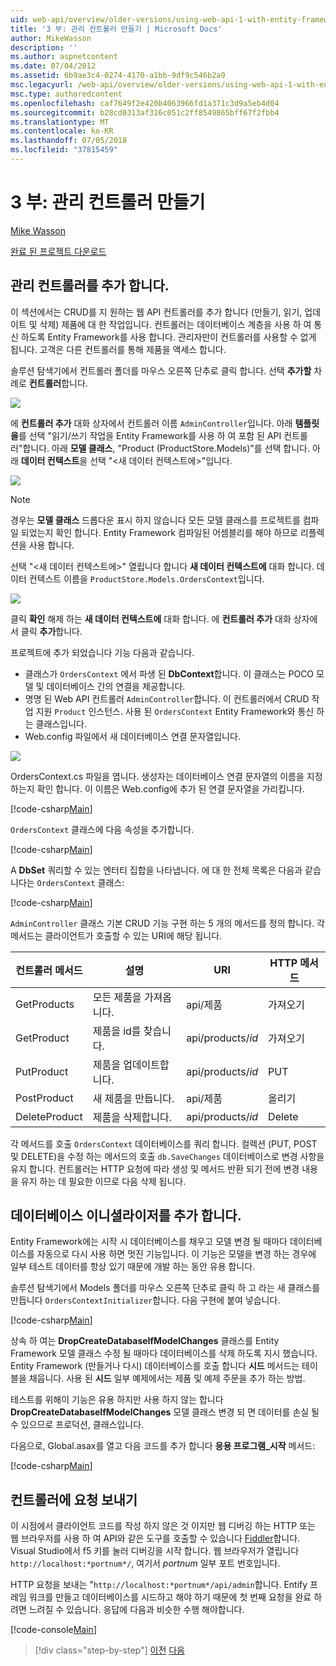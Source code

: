 ```yaml
---
uid: web-api/overview/older-versions/using-web-api-1-with-entity-framework-5/using-web-api-with-entity-framework-part-3
title: '3 부: 관리 컨트롤러 만들기 | Microsoft Docs'
author: MikeWasson
description: ''
ms.author: aspnetcontent
ms.date: 07/04/2012
ms.assetid: 6b9ae3c4-0274-4170-a1bb-9df9c546b2a9
msc.legacyurl: /web-api/overview/older-versions/using-web-api-1-with-entity-framework-5/using-web-api-with-entity-framework-part-3
msc.type: authoredcontent
ms.openlocfilehash: caf7649f2e420b4063966fd1a371c3d9a5eb4d04
ms.sourcegitcommit: b28cd0313af316c051c2ff8549865bff67f2fbb4
ms.translationtype: MT
ms.contentlocale: ko-KR
ms.lasthandoff: 07/05/2018
ms.locfileid: "37815459"
---
```

<a name="part-3-creating-an-admin-controller"></a>3 부: 관리 컨트롤러 만들기
====================
[Mike Wasson](https://github.com/MikeWasson)

[완료 된 프로젝트 다운로드](http://code.msdn.microsoft.com/ASP-NET-Web-API-with-afa30545)

## <a name="add-an-admin-controller"></a>관리 컨트롤러를 추가 합니다.

이 섹션에서는 CRUD를 지 원하는 웹 API 컨트롤러를 추가 합니다 (만들기, 읽기, 업데이트 및 삭제) 제품에 대 한 작업입니다. 컨트롤러는 데이터베이스 계층을 사용 하 여 통신 하도록 Entity Framework를 사용 합니다. 관리자만이 컨트롤러를 사용할 수 없게 됩니다. 고객은 다른 컨트롤러를 통해 제품을 액세스 합니다.

솔루션 탐색기에서 컨트롤러 폴더를 마우스 오른쪽 단추로 클릭 합니다. 선택 **추가할** 차례로 **컨트롤러**합니다.

![](using-web-api-with-entity-framework-part-3/_static/image1.png)

에 **컨트롤러 추가** 대화 상자에서 컨트롤러 이름 `AdminController`입니다. 아래 **템플릿을**를 선택 &quot;읽기/쓰기 작업을 Entity Framework를 사용 하 여 포함 된 API 컨트롤러&quot;합니다. 아래 **모델 클래스**, "Product (ProductStore.Models)"를 선택 합니다. 아래 **데이터 컨텍스트**을 선택 "&lt;새 데이터 컨텍스트에&gt;"입니다.

![](using-web-api-with-entity-framework-part-3/_static/image2.png)

> [!NOTE]
> 경우는 **모델 클래스** 드롭다운 표시 하지 않습니다 모든 모델 클래스를 프로젝트를 컴파일 되었는지 확인 합니다. Entity Framework 컴파일된 어셈블리를 해야 하므로 리플렉션을 사용 합니다.


선택 "&lt;새 데이터 컨텍스트에&gt;" 열립니다 합니다 **새 데이터 컨텍스트에** 대화 합니다. 데이터 컨텍스트 이름을 `ProductStore.Models.OrdersContext`입니다.

![](using-web-api-with-entity-framework-part-3/_static/image3.png)

클릭 **확인** 해제 하는 **새 데이터 컨텍스트에** 대화 합니다. 에 **컨트롤러 추가** 대화 상자에서 클릭 **추가**합니다.

프로젝트에 추가 되었습니다 기능 다음과 같습니다.

- 클래스가 `OrdersContext` 에서 파생 된 **DbContext**합니다. 이 클래스는 POCO 모델 및 데이터베이스 간의 연결을 제공합니다.
- 명명 된 Web API 컨트롤러 `AdminController`합니다. 이 컨트롤러에서 CRUD 작업 지원 `Product` 인스턴스. 사용 된 `OrdersContext` Entity Framework와 통신 하는 클래스입니다.
- Web.config 파일에서 새 데이터베이스 연결 문자열입니다.

![](using-web-api-with-entity-framework-part-3/_static/image4.png)

OrdersContext.cs 파일을 엽니다. 생성자는 데이터베이스 연결 문자열의 이름을 지정 하는지 확인 합니다. 이 이름은 Web.config에 추가 된 연결 문자열을 가리킵니다.

[!code-csharp[Main](using-web-api-with-entity-framework-part-3/samples/sample1.cs)]

`OrdersContext` 클래스에 다음 속성을 추가합니다.

[!code-csharp[Main](using-web-api-with-entity-framework-part-3/samples/sample2.cs)]

A **DbSet** 쿼리할 수 있는 엔터티 집합을 나타냅니다. 에 대 한 전체 목록은 다음과 같습니다는 `OrdersContext` 클래스:

[!code-csharp[Main](using-web-api-with-entity-framework-part-3/samples/sample3.cs)]

`AdminController` 클래스 기본 CRUD 기능 구현 하는 5 개의 메서드를 정의 합니다. 각 메서드는 클라이언트가 호출할 수 있는 URI에 해당 됩니다.

| 컨트롤러 메서드 | 설명 | URI | HTTP 메서드 |
| --- | --- | --- | --- |
| GetProducts | 모든 제품을 가져옵니다. | api/제품 | 가져오기 |
| GetProduct | 제품을 id를 찾습니다. | api/products/*id* | 가져오기 |
| PutProduct | 제품을 업데이트합니다. | api/products/*id* | PUT |
| PostProduct | 새 제품을 만듭니다. | api/제품 | 올리기 |
| DeleteProduct | 제품을 삭제합니다. | api/products/*id* | Delete |

각 메서드를 호출 `OrdersContext` 데이터베이스를 쿼리 합니다. 컬렉션 (PUT, POST 및 DELETE)을 수정 하는 메서드의 호출 `db.SaveChanges` 데이터베이스로 변경 사항을 유지 합니다. 컨트롤러는 HTTP 요청에 따라 생성 및 메서드 반환 되기 전에 변경 내용을 유지 하는 데 필요한 이므로 다음 삭제 됩니다.

## <a name="add-a-database-initializer"></a>데이터베이스 이니셜라이저를 추가 합니다.

Entity Framework에는 시작 시 데이터베이스를 채우고 모델 변경 될 때마다 데이터베이스를 자동으로 다시 사용 하면 멋진 기능입니다. 이 기능은 모델을 변경 하는 경우에 일부 테스트 데이터를 항상 있기 때문에 개발 하는 동안 유용 합니다.

솔루션 탐색기에서 Models 폴더를 마우스 오른쪽 단추로 클릭 하 고 라는 새 클래스를 만듭니다 `OrdersContextInitializer`합니다. 다음 구현에 붙여 넣습니다.

[!code-csharp[Main](using-web-api-with-entity-framework-part-3/samples/sample4.cs)]

상속 하 여는 **DropCreateDatabaseIfModelChanges** 클래스를 Entity Framework 모델 클래스 수정 될 때마다 데이터베이스를 삭제 하도록 지시 했습니다. Entity Framework (만들거나 다시) 데이터베이스를 호출 합니다 **시드** 메서드는 테이블을 채웁니다. 사용 된 **시드** 일부 예제에서는 제품 및 예제 주문을 추가 하는 방법.

테스트를 위해이 기능은 유용 하지만 사용 하지 않는 합니다 **DropCreateDatabaseIfModelChanges** 모델 클래스 변경 되 면 데이터를 손실 될 수 있으므로 프로덕션, 클래스입니다.

다음으로, Global.asax를 열고 다음 코드를 추가 합니다 **응용 프로그램\_시작** 메서드:

[!code-csharp[Main](using-web-api-with-entity-framework-part-3/samples/sample5.cs)]

## <a name="send-a-request-to-the-controller"></a>컨트롤러에 요청 보내기

이 시점에서 클라이언트 코드를 작성 하지 않은 것 이지만 웹 디버깅 하는 HTTP 또는 웹 브라우저를 사용 하 여 API와 같은 도구를 호출할 수 있습니다 [Fiddler](http://www.fiddler2.com/fiddler2/)합니다. Visual Studio에서 f5 키를 눌러 디버깅을 시작 합니다. 웹 브라우저가 열립니다 `http://localhost:*portnum*/`, 여기서 *portnum* 일부 포트 번호입니다.

HTTP 요청을 보내는 "`http://localhost:*portnum*/api/admin`합니다. Entify 프레임 워크를 만들고 데이터베이스를 시드하고 해야 하기 때문에 첫 번째 요청을 완료 하려면 느려질 수 있습니다. 응답에 다음과 비슷한 수행 해야합니다.

[!code-console[Main](using-web-api-with-entity-framework-part-3/samples/sample6.cmd)]

> [!div class="step-by-step"]
> [이전](using-web-api-with-entity-framework-part-2.md)
> [다음](using-web-api-with-entity-framework-part-4.md)
